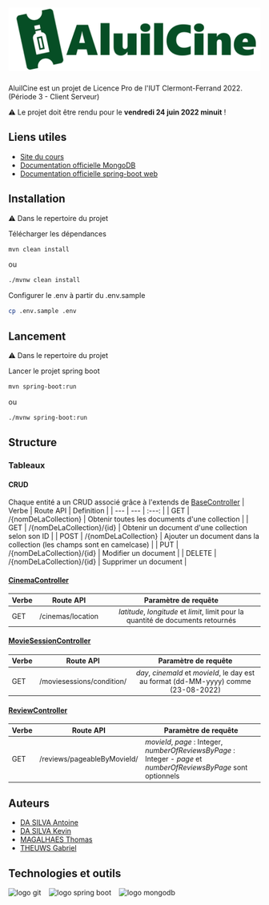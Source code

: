 # ![AluilCine](https://github.com/thomasMagalhaes30/AluilCine/blob/dev/asset/AluilCineText.png)

AluilCine est un projet de Licence Pro de l'IUT Clermont-Ferrand 2022. (Période 3 - Client Serveur)

⚠ Le projet doit être rendu pour le **vendredi 24 juin 2022 minuit** !

## Liens utiles

- [Site du cours](http://clientserveur.milka.ovh/)
- [Documentation officielle MongoDB](https://www.mongodb.com/docs/manual/)
- [Documentation officielle spring-boot web](https://docs.spring.io/spring-boot/docs/current/reference/htmlsingle/#web)

## Installation
⚠ Dans le repertoire du projet

Télécharger les dépendances
```bash
mvn clean install
```
ou
```bash
./mvnw clean install
```
Configurer le .env à partir du .env.sample
```bash
cp .env.sample .env
```

## Lancement
⚠ Dans le repertoire du projet

Lancer le projet spring boot
```bash
mvn spring-boot:run
```
ou
```bash
./mvnw spring-boot:run
```
## Structure

### Tableaux

#### CRUD

Chaque entité a un CRUD associé grâce à l'extends de [BaseController](aluilcine/src/main/java/fr/iut/aluilcine/controllers/BaseController.java)
| Verbe | Route API | Definition |
| --- | --- | :---: |
| GET | /{nomDeLaCollection} | Obtenir toutes les documents d'une collection |
| GET | /{nomDeLaCollection}/{id} | Obtenir un document d'une collection selon son ID |
| POST | /{nomDeLaCollection} | Ajouter un document dans la collection (les champs sont en camelcase) |
| PUT | /{nomDeLaCollection}/{id} | Modifier un document | 
| DELETE | /{nomDeLaCollection}/{id} | Supprimer un document |

#### [CinemaController](aluilcine/src/main/java/fr/iut/aluilcine/controllers/CinemaController.java)

| Verbe | Route API | Paramètre de requête |
| --- | --- | :---: |
| GET | /cinemas/location | *latitude*, *longitude* et *limit*, limit pour la quantité de documents retournés |

#### [MovieSessionController](aluilcine/src/main/java/fr/iut/aluilcine/controllers/MovieSessionController.java)

| Verbe | Route API | Paramètre de requête |
| --- | --- | :---: |
| GET | /moviesessions/condition/ | *day*, *cinemaId* et *movieId*, le day est au format (dd-MM-yyyy) comme (23-08-2022) |

#### [ReviewController](aluilcine/src/main/java/fr/iut/aluilcine/controllers/ReviewController.java)
| Verbe | Route API | Paramètre de requête |
| --- | --- | --- |
| GET | /reviews/pageableByMovieId/ | *movieId*, *page* : Integer, *numberOfReviewsByPage* : Integer - *page* et *numberOfReviewsByPage* sont optionnels|

## Auteurs

- [DA SILVA Antoine](https://github.com/antoine6348)
- [DA SILVA Kevin](https://github.com/dasilvaKevin)
- [MAGALHAES Thomas](https://github.com/thomasMagalhaes30)
- [THEUWS Gabriel](https://github.com/Amiralgaby)

## Technologies et outils

<img style="height:64px; padding-right:16px;" align="left"
     src="https://cdn.jsdelivr.net/gh/devicons/devicon/icons/git/git-original.svg"  alt="logo git"/>
<img style="height:64px; padding-right:16px;" align="left"
     src="https://cdn.jsdelivr.net/gh/devicons/devicon/icons/spring/spring-original-wordmark.svg"  alt="logo spring boot"/>
<img style="height:64px; padding-right:16px;" align="left"
     src="https://cdn.jsdelivr.net/gh/devicons/devicon/icons/mongodb/mongodb-original-wordmark.svg" alt="logo mongodb"/>

          
